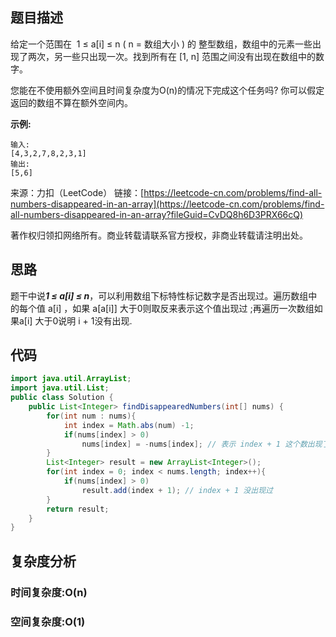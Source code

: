 ## 题目描述

给定一个范围在  1 ≤ a[i] ≤ n ( n = 数组大小 ) 的 整型数组，数组中的元素一些出现了两次，另一些只出现一次。找到所有在 [1, n] 范围之间没有出现在数组中的数字。

您能在不使用额外空间且时间复杂度为O(n)的情况下完成这个任务吗? 你可以假定返回的数组不算在额外空间内。

**示例:**

```shell
输入:
[4,3,2,7,8,2,3,1]
输出:
[5,6]
```
来源：力扣（LeetCode）
链接：[https://leetcode-cn.com/problems/find-all-numbers-disappeared-in-an-array](https://leetcode-cn.com/problems/find-all-numbers-disappeared-in-an-array?fileGuid=CvDQ8h6D3PRX66cQ)

著作权归领扣网络所有。商业转载请联系官方授权，非商业转载请注明出处。

## 思路

题干中说***1 ≤ a[i] ≤ n***，可以利用数组下标特性标记数字是否出现过。遍历数组中的每个值 a[i] ，如果 a[a[i]] 大于0则取反来表示这个值出现过 ;再遍历一次数组如果a[i] 大于0说明 i + 1没有出现.

## 代码

```java
import java.util.ArrayList;
import java.util.List;
public class Solution {
    public List<Integer> findDisappearedNumbers(int[] nums) {
        for(int num : nums){
            int index = Math.abs(num) -1;
            if(nums[index] > 0)
                nums[index] = -nums[index]; // 表示 index + 1 这个数出现了
        }
        List<Integer> result = new ArrayList<Integer>();
        for(int index = 0; index < nums.length; index++){
            if(nums[index] > 0)
                result.add(index + 1); // index + 1 没出现过
        }
        return result;
    }
}
```
## 复杂度分析

### 时间复杂度:O(n)

### 空间复杂度:O(1)

